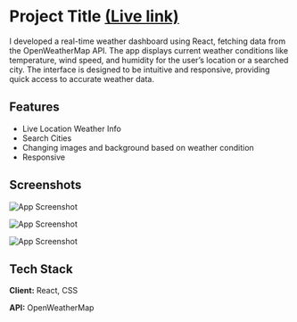 
# Project Title [(Live link) ](https://loveablepaws-rho.vercel.app/)

I developed a real-time weather dashboard using React, fetching data from the OpenWeatherMap API. The app displays current weather conditions like temperature, wind speed, and humidity for the user’s location or a searched city. The interface is designed to be intuitive and responsive, providing quick access to accurate weather data.
## Features

- Live Location Weather Info
- Search Cities 
- Changing images and background based on weather condition
- Responsive



## Screenshots

![App Screenshot](https://drive.google.com/uc?export=view&id=1OGjYy62nF_I7_6Bksc3Hi25RcEauvOwy)

![App Screenshot](https://drive.google.com/uc?export=view&id=135nNX8qY7hQoUMfdkelghtFY8gGdzezE)

![App Screenshot](https://drive.google.com/uc?export=view&id=1pqcAi4svCVLN42A4eRhLzXq3yaV7Dl3_)




## Tech Stack

**Client:** React, CSS

**API:** OpenWeatherMap

